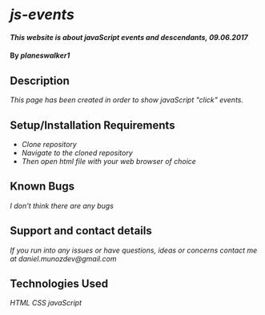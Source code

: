 # _js-events_

#### _This website is about javaScript events and descendants, 09.06.2017_

#### By _**planeswalker1**_

## Description

_This page has been created in order to show javaScript "click" events._

## Setup/Installation Requirements

* _Clone repository_
* _Navigate to the cloned repository_
* _Then open html file with your web browser of choice_

## Known Bugs

_I don't think there are any bugs_

## Support and contact details

_If you run into any issues or have questions, ideas or concerns contact me at daniel.munozdev@gmail.com_

## Technologies Used

_HTML_
_CSS_
_javaScript_
